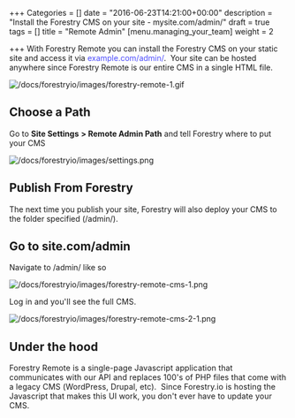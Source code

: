 +++
Categories = []
date = "2016-06-23T14:21:00+00:00"
description = "Install the Forestry CMS on your site - mysite.com/admin/"
draft = true
tags = []
title = "Remote Admin"
[menu.managing_your_team]
weight = 2

+++
With Forestry Remote you can install the Forestry CMS on your static site and access it via <span style="color:rgba(0,0,255,0.7);">example.com/admin/</span>.  Your site can be hosted anywhere since Forestry Remote is our entire CMS in a single HTML file. 

![/docs/forestryio/images/forestry-remote-1.gif](/docs/forestryio/images/forestry-remote-1.gif)

## Choose a Path

Go to **Site Settings** **> Remote Admin Path** and tell Forestry where to put your CMS

![/docs/forestryio/images/settings.png](/docs/forestryio/images/settings.png)

## Publish From Forestry

The next time you publish your site, Forestry will also deploy your CMS to the folder specified (/admin/).

## Go to site.com/admin

Navigate to /admin/ like so

<span style="letter-spacing: 0.01em;"></span>

![/docs/forestryio/images/forestry-remote-cms-1.png](/docs/forestryio/images/forestry-remote-cms-1.png)

<span style="letter-spacing: 0.01em;">Log in and you'll see the full CMS.</span>

![/docs/forestryio/images/forestry-remote-cms-2-1.png](/docs/forestryio/images/forestry-remote-cms-2-1.png)

## <span style="letter-spacing: 0.01em;">Under the hood</span>

<span style="letter-spacing: 0.01em;">Forestry Remote is a single-page Javascript application that communicates with our API and replaces 100's of PHP files that come with a legacy CMS (WordPress, Drupal, etc).  Since Forestry.io is hosting the Javascript that makes this UI work, you don't ever have to update your CMS. </span>